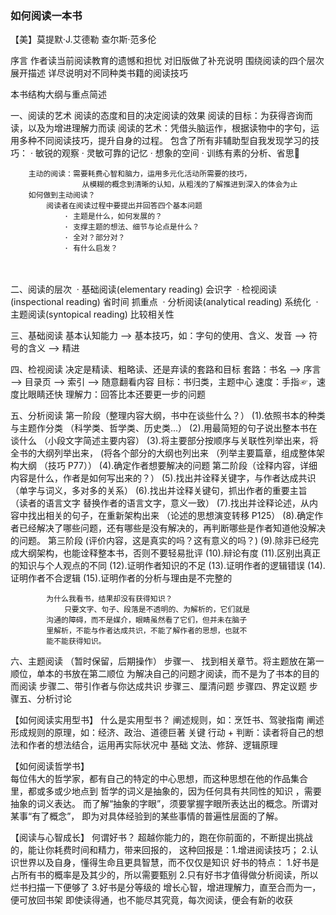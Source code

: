 ### 如何阅读一本书

【美】莫提默·J.艾德勒 查尔斯·范多伦

序言
	作者读当前阅读教育的遗憾和担忧
	对旧版做了补充说明
	围绕阅读的四个层次展开描述
	详尽说明对不同种类书籍的阅读技巧
	


本书结构大纲与重点简述

一、阅读的艺术
		阅读的态度和目的决定阅读的效果
		阅读的目标：为获得咨询而读，以及为增进理解力而读
		阅读的艺术：凭借头脑运作，根据读物中的字句，运用多种不同阅读技巧，提升自身的过程。
					包含了所有非辅助型自我发现学习的技巧：
							· 敏锐的观察
							· 灵敏可靠的记忆
							· 想象的空间
							· 训练有素的分析、省思🤔
							
		主动的阅读：需要耗费心智和脑力，运用多元化活动所需要的技巧，
					从模糊的概念到清晰的认知，从粗浅的了解推进到深入的体会为止
		如何做到主动阅读？
			阅读者在阅读过程中要提出并回答四个基本问题
				· 主题是什么，如何发展的？
				· 支撑主题的想法、细节与论点是什么？
				· 全对？部分对？
				· 有什么启发？


​							
​			
二、阅读的层次
​		· 基础阅读(elementary reading)		会识字
​		· 检视阅读(inspectional reading)	省时间 抓重点
​		· 分析阅读(analytical reading)		系统化
​		· 主题阅读(syntopical reading)		比较相关性

三、基础阅读
		基本认知能力 --> 基本技巧，如：字句的使用、含义、发音
--> 符号的含义 --> 精进
			

四、检视阅读
		决定是精读、粗略读、还是弃读的套路和目标
			套路：书名 --> 序言 --> 目录页 --> 索引 -->  随意翻看内容 
			目标：书归类，主题中心
		速度：手指☞，速度比眼睛还快
		理解力：回答比本还要更一步的问题

五、分析阅读
		第一阶段（整理内容大纲，书中在谈些什么？）
			(1).依照书本的种类与主题作分类 				（科学类、哲学类、历史类...）
			(2).用最简短的句子说出整本书在谈什么			（小段文字简述主要内容）
			(3).将主要部分按顺序与关联性列举出来，将全书的大纲列举出来，
			(将各个部分的大纲也列出来					（列举主要篇章，组成整体架构大纲 （技巧 P77））
			(4).确定作者想要解决的问题
		第二阶段（诠释内容，详细内容是什么，作者是如何写出来的？）
			(5).找出并诠释关键字，与作者达成共识							（单字与词义，多对多的关系）
			(6).找出并诠释关键句，抓出作者的重要主旨						（读者的语言文字 替换作者的语言文字，意义一致）
			(7).找出并诠释论述，从内容中找出相关的句子，在重新架构出来	（论述的思想演变转移 P125）
			(8).确定作者已经解决了哪些问题，还有哪些是没有解决的，再判断哪些是作者知道他没解决的问题。
		第三阶段 (评价内容，这是真实的吗？这有意义的吗？)
			(9).除非已经完成大纲架构，也能诠释整本书，否则不要轻易批评
			(10).辩论有度
			(11).区别出真正的知识与个人观点的不同
			(12).证明作者知识的不足
			(13).证明作者的逻辑错误
			(14).证明作者不合逻辑
			(15).证明作者的分析与理由是不完整的
		
			为什么我看书，结果却没有获得知识？
				只要文字、句子、段落是不透明的、为解析的，它们就是
			沟通的障碍，而不是媒介，眼睛虽然看了它们，但并未在脑子
			里解析，不能与作者达成共识，不能了解作者的思想，也就不
			能不能获得知识。

六、主题阅读 （暂时保留，后期操作）
	步骤一、
		找到相关章节。将主题放在第一顺位，单本的书放在第二顺位
	为解决自己的问题才阅读，而不是为了书本的目的而阅读
	步骤二、带引作者与你达成共识
	步骤三、厘清问题
	步骤四、界定议题
	步骤五、分析讨论

【如何阅读实用型书】
	什么是实用型书？
		阐述规则，如：烹饪书、驾驶指南
		阐述形成规则的原理，如：经济、政治、道德巨著
	关键
		行动 + 判断：读者将自己的想法和作者的想法结合，运用再实际状况中
	基础
		文法、修辞、逻辑原理
		
【如何阅读哲学书】		
	每位伟大的哲学家，都有自己的特定的中心思想，而这种思想在他的作品集合
里，都或多或少地点到
	哲学的词义是抽象的，因为任何具有共同性的知识 ，需要抽象的词义表达。
而了解“抽象的字眼”，须要掌握字眼所表达出的概念。所谓对某事“有了概念”，
即为对具体经验到的某些事情的普遍性层面的了解。
	
【阅读与心智成长】
	何谓好书？
		超越你能力的，跑在你前面的，不断提出挑战的，能让你耗费时间和精力，带来回报的，
		这种回报是：1.增进阅读技巧；
					2.认识世界以及自身，懂得生命且更具智慧，而不仅仅是知识
	好书的特点：
		1.好书是占所有书的概率是及其少的，所以需要甄别
		2.只有好书才值得做分析阅读，所以烂书扫描一下便够了
		3.好书是分等级的
				增长心智，增进理解力，直至合而为一，便可放回书架
				即使读得通，也不能尽其究竟，每次阅读，便会有新的收获
				
		
		
		
		
		
		
		
		
		
		
		
		
		
		
		
		
		
		
		
		